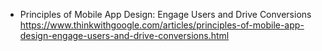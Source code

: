 
- Principles of Mobile App Design: Engage Users and Drive Conversions 
https://www.thinkwithgoogle.com/articles/principles-of-mobile-app-design-engage-users-and-drive-conversions.html
